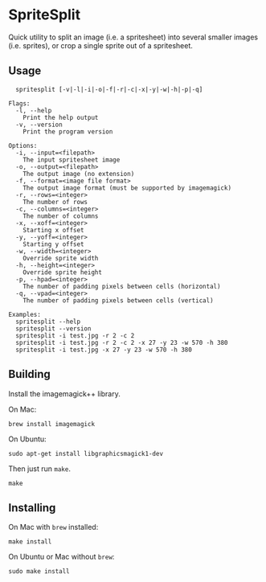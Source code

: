 # SpriteSplit

Quick utility to split an image (i.e. a spritesheet) into several smaller images (i.e. sprites), or crop a single sprite out of a spritesheet.

## Usage
```
  spritesplit [-v|-l|-i|-o|-f|-r|-c|-x|-y|-w|-h|-p|-q]

Flags:
  -l, --help
    Print the help output
  -v, --version
    Print the program version

Options:
  -i, --input=<filepath>
    The input spritesheet image
  -o, --output=<filepath>
    The output image (no extension)
  -f, --format=<image file format>
    The output image format (must be supported by imagemagick)
  -r, --rows=<integer>
    The number of rows
  -c, --columns=<integer>
    The number of columns
  -x, --xoff=<integer>
    Starting x offset
  -y, --yoff=<integer>
    Starting y offset
  -w, --width=<integer>
    Override sprite width
  -h, --height=<integer>
    Override sprite height
  -p, --hpad=<integer>
    The number of padding pixels between cells (horizontal)
  -q, --vpad=<integer>
    The number of padding pixels between cells (vertical)

Examples:
  spritesplit --help
  spritesplit --version
  spritesplit -i test.jpg -r 2 -c 2
  spritesplit -i test.jpg -r 2 -c 2 -x 27 -y 23 -w 570 -h 380
  spritesplit -i test.jpg -x 27 -y 23 -w 570 -h 380
```

## Building

Install the imagemagick++ library. 

On Mac:
```
brew install imagemagick
```

On Ubuntu:
```
sudo apt-get install libgraphicsmagick1-dev
```

Then just run ```make```.
```
make
```

## Installing

On Mac with ```brew``` installed:
```
make install
```

On Ubuntu or Mac without ```brew```:
```
sudo make install
```